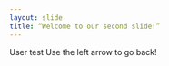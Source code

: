 ```yaml
---
layout: slide
title: “Welcome to our second slide!”
---
```

User test
Use the left arrow to go back!

